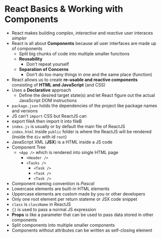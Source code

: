 # React Basics & Working with Components

- React makes building _complex_, _interactive_ and _reactive_ user interaces _simpler_
- React is all about **Components** because all user interfaces are made up of components
  - Split big chunks of code into multiple smaller functions
  - **Reusability**
    - Don't repeat yourself
  - **Separation of Concerns**
    - Don't do too many things in one and the same place (function)
- React allows us to create **re-usable and reactive components** consisting of **HTML and JavaScript** (and CSS)
- Uses a **Declarative** approach
  - Define the desired target state(s) and let React figure out the actual JavaScript DOM instructions
- `package.json` holds the dependencies of the project like package names and versions
- JS can't `import` CSS but ReactJS can
- export fileA then import it into fileB
- `index.js` is usually or by default the main file of ReactJS
- `index.html` inside `public` folder is where the ReactJS will be rendered (inside the `div` with id `root`)
- JavaScript XML (**JSX**) is a HTML inside a JS code
- Component Tree
  - `<App />` which is rendered into single HTML page
    - `<Header />`
    - `<Tasks />`
      - `<Task />`
      - `<Task />`
      - `<Task />`
- Component naming convention is _Pascal_
- Lowercase elements are built-in HTML elements
- Uppercase elements are custom made by you or other developers
- Only one root element per return stateme or JSX code snippet
- `class` is `className` in ReactJS
- `{}` is used to pass a normal JS expression
- **Props** is like a parameter that can be used to pass data stored in other components
- Split components into multiple smaller components
- Components without attributes can be written as self-closing element 
